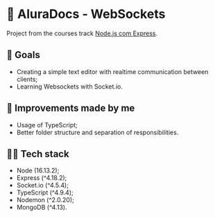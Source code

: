 # 📃 AluraDocs - WebSockets

Project from the courses track [Node.js com Express](https://cursos.alura.com.br/formacao-node-js-express).

## 🎯 Goals

- Creating a simple text editor with realtime communication between clients;
- Learning Websockets with Socket.io.

## 🚀 Improvements made by me

- Usage of TypeScript;
- Better folder structure and separation of responsibilities.

## 👨‍💻 Tech stack

- Node (16.13.2);
- Express (^4.18.2);
- Socket.io (^4.5.4);
- TypeScript (^4.9.4);
- Nodemon (^2.0.20);
- MongoDB (^4.13).
